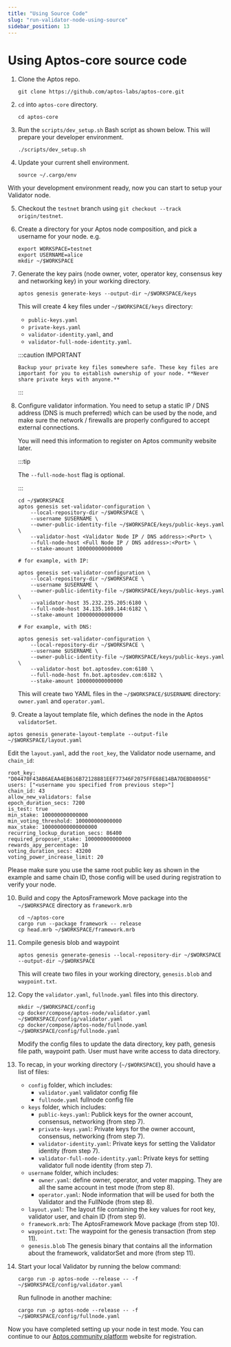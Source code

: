 ```yaml
---
title: "Using Source Code"
slug: "run-validator-node-using-source"
sidebar_position: 13
---
```


# Using Aptos-core source code

1. Clone the Aptos repo.

      ```
      git clone https://github.com/aptos-labs/aptos-core.git
      ```

2. `cd` into `aptos-core` directory.

    ```
    cd aptos-core
    ```

3. Run the `scripts/dev_setup.sh` Bash script as shown below. This will prepare your developer environment.

    ```
    ./scripts/dev_setup.sh
    ```

4. Update your current shell environment.

    ```
    source ~/.cargo/env
    ```

With your development environment ready, now you can start to setup your Validator node.

5. Checkout the `testnet` branch using `git checkout --track origin/testnet`.

6. Create a directory for your Aptos node composition, and pick a username for your node. e.g.
    ```
    export WORKSPACE=testnet
    export USERNAME=alice
    mkdir ~/$WORKSPACE
    ```

7. Generate the key pairs (node owner, voter, operator key, consensus key and networking key) in your working directory.

    ```
    aptos genesis generate-keys --output-dir ~/$WORKSPACE/keys
    ```

    This will create 4 key files under `~/$WORKSPACE/keys` directory: 
      - `public-keys.yaml`
      - `private-keys.yaml`
      - `validator-identity.yaml`, and
      - `validator-full-node-identity.yaml`.
      
      :::caution IMPORTANT

       Backup your private key files somewhere safe. These key files are important for you to establish ownership of your node. **Never share private keys with anyone.**
      :::

8. Configure validator information. You need to setup a static IP / DNS address (DNS is much preferred) which can be used by the node, and make sure the network / firewalls are properly configured to accept external connections.

    You will need this information to register on Aptos community website later.

    :::tip

    The `--full-node-host` flag is optional.

    :::

    ```
    cd ~/$WORKSPACE
    aptos genesis set-validator-configuration \
        --local-repository-dir ~/$WORKSPACE \
        --username $USERNAME \
        --owner-public-identity-file ~/$WORKSPACE/keys/public-keys.yaml \
        --validator-host <Validator Node IP / DNS address>:<Port> \
        --full-node-host <Full Node IP / DNS address>:<Port> \
        --stake-amount 100000000000000

    # for example, with IP:

    aptos genesis set-validator-configuration \
        --local-repository-dir ~/$WORKSPACE \
        --username $USERNAME \
        --owner-public-identity-file ~/$WORKSPACE/keys/public-keys.yaml \
        --validator-host 35.232.235.205:6180 \
        --full-node-host 34.135.169.144:6182 \
        --stake-amount 100000000000000

    # For example, with DNS:

    aptos genesis set-validator-configuration \
        --local-repository-dir ~/$WORKSPACE \
        --username $USERNAME \
        --owner-public-identity-file ~/$WORKSPACE/keys/public-keys.yaml \
        --validator-host bot.aptosdev.com:6180 \
        --full-node-host fn.bot.aptosdev.com:6182 \
        --stake-amount 100000000000000
    ```

    This will create two YAML files in the `~/$WORKSPACE/$USERNAME` directory: `owner.yaml` and `operator.yaml`. 

9. Create a layout template file, which defines the node in the Aptos `validatorSet`. 

  ```
  aptos genesis generate-layout-template --output-file ~/$WORKSPACE/layout.yaml
  ```
  Edit the `layout.yaml`, add the `root_key`, the Validator node username, and `chain_id`:

  ```
  root_key: "D04470F43AB6AEAA4EB616B72128881EEF77346F2075FFE68E14BA7DEBD8095E"
  users: ["<username you specified from previous step>"]
  chain_id: 43
  allow_new_validators: false
  epoch_duration_secs: 7200
  is_test: true
  min_stake: 100000000000000
  min_voting_threshold: 100000000000000
  max_stake: 100000000000000000
  recurring_lockup_duration_secs: 86400
  required_proposer_stake: 100000000000000
  rewards_apy_percentage: 10
  voting_duration_secs: 43200
  voting_power_increase_limit: 20
  ```

  Please make sure you use the same root public key as shown in the example and same chain ID, those config will be used during registration to verify your node.

10. Build and copy the AptosFramework Move package into the `~/$WORKSPACE` directory as `framework.mrb`

    ```
    cd ~/aptos-core
    cargo run --package framework -- release
    cp head.mrb ~/$WORKSPACE/framework.mrb
    ```

11. Compile genesis blob and waypoint

    ```
    aptos genesis generate-genesis --local-repository-dir ~/$WORKSPACE --output-dir ~/$WORKSPACE
    ```

    This will create two files in your working directory, `genesis.blob` and `waypoint.txt`.

12. Copy the `validator.yaml`, `fullnode.yaml` files into this directory.
    ```
    mkdir ~/$WORKSPACE/config
    cp docker/compose/aptos-node/validator.yaml ~/$WORKSPACE/config/validator.yaml
    cp docker/compose/aptos-node/fullnode.yaml ~/$WORKSPACE/config/fullnode.yaml
    ```

    Modify the config files to update the data directory, key path, genesis file path, waypoint path.
    User must have write access to data directory.

13. To recap, in your working directory (`~/$WORKSPACE`), you should have a list of files:
    - `config` folder, which includes:
      - `validator.yaml` validator config file
      - `fullnode.yaml` fullnode config file
    - `keys` folder, which includes:
      - `public-keys.yaml`: Publick keys for the owner account, consensus, networking (from step 7).
      - `private-keys.yaml`: Private keys for the owner account, consensus, networking (from step 7).
      - `validator-identity.yaml`: Private keys for setting the Validator identity (from step 7).
      - `validator-full-node-identity.yaml`: Private keys for setting validator full node identity (from step 7).
    - `username` folder, which includes: 
      - `owner.yaml`: define owner, operator, and voter mapping. They are all the same account in test mode (from step 8).
      - `operator.yaml`: Node information that will be used for both the Validator and the FullNode (from step 8). 
    - `layout.yaml`: The layout file containing the key values for root key, validator user, and chain ID (from step 9).
    - `framework.mrb`: The AptosFramework Move package (from step 10).
    - `waypoint.txt`: The waypoint for the genesis transaction (from step 11).
    - `genesis.blob` The genesis binary that contains all the information about the framework, validatorSet and more (from step 11).

14. Start your local Validator by running the below command:

    ```
    cargo run -p aptos-node --release -- -f ~/$WORKSPACE/config/validator.yaml
    ```

    Run fullnode in another machine:

    ```
    cargo run -p aptos-node --release -- -f ~/$WORKSPACE/config/fullnode.yaml
    ```

Now you have completed setting up your node in test mode. You can continue to our [Aptos community platform](https://community.aptoslabs.com/) website for registration.

